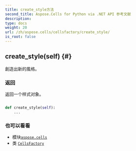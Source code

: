 ```yaml
---
title: create_style方法
second_title: Aspose.Cells for Python via .NET API 参考文献
description:
type: docs
weight: 20
url: /zh/aspose.cells/cellsfactory/create_style/
is_root: false
---
```

##  create_style(self) {#}
創造出新的風格。


### 返回

返回一个样式对象。


```python

def create_style(self):
    ...
```





### 也可以看看
* 模块[`aspose.cells`](../../)
* 类 [`CellsFactory`](/cells/python-net/zh/aspose.cells/cellsfactory)

